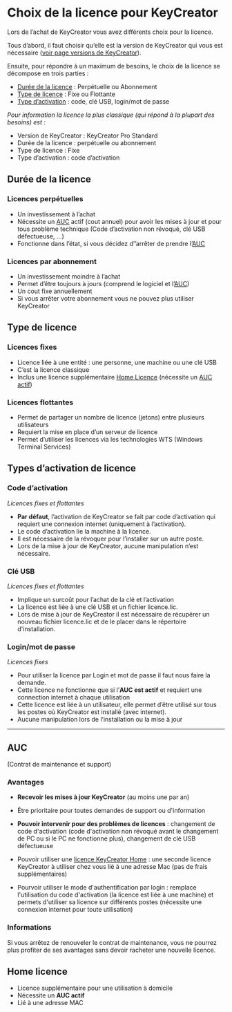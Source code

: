 # Choix de la licence pour KeyCreator

Lors de l’achat de KeyCreator vous avez différents choix pour la licence. 

Tous d’abord, il faut choisir qu’elle est la version de KeyCreator qui vous est nécessaire ([voir page versions de KeyCreator](/licences/versions-de-keycreator.md)).

Ensuite, pour répondre à un maximum de besoins, le choix de la licence se décompose en trois parties : 

- [Durée de la licence](#durée-de-la-licence) : Perpétuelle ou Abonnement
- [Type de licence](#type-de-licence) : Fixe ou Flottante
- [Type d’activation](#types-dactivation-de-licence) : code, clé USB, login/mot de passe

*Pour information la licence la plus classique (qui répond à la plupart des besoins) est :*

- Version de KeyCreator : KeyCreator Pro Standard
- Durée de la licence : perpétuelle ou abonnement
- Type de licence : Fixe
- Type d’activation : code d’activation

## Durée de la licence

### Licences perpétuelles

- Un investissement à l’achat
- Nécessite un [AUC](#AUC) actif (cout annuel) pour avoir les mises à jour et pour tous problème technique (Code d’activation non révoqué, clé USB défectueuse, ...)
- Fonctionne dans l’état, si vous décidez d’’arrêter de prendre l’[AUC](#AUC)

### Licences par abonnement

- Un investissement moindre à l’achat
- Permet d’être toujours à jours (comprend le logiciel et l’[AUC](#AUC))
- Un cout fixe annuellement
- Si vous arrêter votre abonnement vous ne pouvez plus utiliser KeyCreator

## Type de licence

### Licences fixes

- Licence liée à une entité : une personne, une machine ou une clé USB
- C’est la licence classique
- Inclus une licence supplémentaire [Home Licence](#home-licence) (nécessite un [AUC actif](#AUC))

### Licences flottantes

- Permet de partager un nombre de licence (jetons) entre plusieurs utilisateurs
- Requiert la mise en place d’un serveur de licence
- Permet d’utiliser les licences via les technologies WTS (Windows Terminal Services)

## Types d’activation de licence

### Code d’activation

*Licences fixes et flottantes*

- **Par défaut**, l’activation de KeyCreator se fait par code d’activation qui requiert une connexion internet (uniquement à l’activation).
- Le code d’activation lie la machine à la licence.
- Il est nécessaire de la révoquer pour l’installer sur un autre poste.
- Lors de la mise à jour de KeyCreator, aucune manipulation n’est nécessaire.

### Clé USB

*Licences fixes et flottantes*

- Implique un surcoût pour l’achat de la clé et l’activation
- La licence est liée à une clé USB et un fichier licence.lic.
- Lors de mise à jour de KeyCreator il est nécessaire de récupérer un nouveau fichier licence.lic et de le placer dans le répertoire d'installation.

### Login/mot de passe

*Licences fixes*

- Pour utiliser la licence par Login et mot de passe il faut nous faire la demande.
- Cette licence ne fonctionne que si l’**AUC est actif** et requiert une connection internet à chaque utilisation
- Cette licence est liée à un utilisateur, elle permet d’être utilisé sur tous les postes où KeyCreator est installé (avec internet).
- Aucune manipulation lors de l’installation ou la mise à jour

---

## AUC 
(Contrat de maintenance et support)

### Avantages

- **Recevoir les mises à jour KeyCreator** (au moins une par an)
- Être prioritaire pour toutes demandes de support ou d'information
- **Pouvoir intervenir pour des problèmes de licences** : changement de code d'activation (code d'activation non révoqué avant le changement de PC ou si le PC ne fonctionne plus), changement de clé USB défectueuse
- Pouvoir utiliser une [licence KeyCreator Home](#home-licence) : une seconde licence KeyCreator à utiliser chez vous lié à une adresse Mac (pas de frais supplémentaires)

- Pourvoir utiliser le mode d'authentification par login : remplace l'utilisation du code d'activation (la licence est liée à une machine) et permets d'utiliser sa licence sur différents postes (nécessite une connexion internet pour toute utilisation)
  

### Informations 

Si vous arrêtez de renouveler le contrat de maintenance, vous ne pourrez plus profiter de ses avantages sans devoir racheter une nouvelle licence.


## Home licence

- Licence supplémentaire pour une utilisation à domicile
- Nécessite un **AUC actif**
- Lié à une adresse MAC